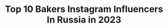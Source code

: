 ---
title: Top 10 Bakers Instagram Influencers In Russia in 2023
description: >-
  Find top bakers Instagram influencers in Russia in 2023. Most popular hashtags: #baker #bakery #instafood.
platform: Instagram
hits: 116
text_top: See the top-rated Instagram accounts on inBeat.
text_bottom: Our search engine holds 116 Instagram influencers like this in Russia for you to collaborate.
profiles:
  - username: "zabavnikov_ivan"
    fullname: >-
      Baker Пекарь Забавников
    bio: >-
      Пеку и преподаю хлеб Сотрудничество 👉Анна @miss.av.baker Полезно знать #тонкостихлебопечения Заказать книгу 👇👇👇👇👇
    location: "Russia"
    followers: 75229
    engagement: 364
    commentsToLikes: 0.054660
    id: ck0w5w3aq5pjw0i19s7kcud6t
    verified: false
    hashtags: "#nzmp"
  - username: "smbatbaker"
    fullname: >-
      Пекарь с Улиц-Smbat Tonoyan
    bio: >-
      "Baker from streets " International bakery consultant Masterclass 🌎 Онлайн курс по выпечке «289 Слоёв» ⬇️⬇️⬇️
    location: "Russia"
    followers: 20078
    engagement: 665
    commentsToLikes: 0.029508
    id: ck5c8dyp799zz0i117no5kk13
    verified: false
    hashtags: ""
  - username: "gavrilova_natalia"
    fullname: >-
      Наталья Гаврилова
    bio: >-
      Kовров.🇷🇺 📌Кондитер,шоколатье. 📌Десерты на заказ. 📌Видео-уроки; 📌Рецепты; 📌Промокод GAVRILOVA @bakerstore_russia
    location: "Russia"
    followers: 36722
    engagement: 192
    commentsToLikes: 0.041134
    id: ck8t0s8v1t4010j78cdodwqbs
    verified: false
    hashtags: "#dessertmassters, #cacaobarryofficial, #chocolate, #dessertmasters"
  - username: "markivanir"
    fullname: >-
      Mark Ivanir
    bio: >-
      An Israeli-Russian actor who lives in the USA and works in the world. Sort of a life diary. Homeland. Undisputed. Barry. Away. Baker and the Beauty
    location: "Russia"
    followers: 33616
    engagement: 119
    commentsToLikes: 0.027060
    id: ck55no7j16mcx0i11wcwomlgc
    verified: true
    hashtags: "#ripseanconnery"
  - username: "kondi_school"
    fullname: >-
      Кондитерская Школа
    bio: >-
      🔥 СКИДКА 5% по Купону 🔸kondischool🔸 в магазине bakerstore.ru 🔥 📕 РЕЦЕПТЫ 📱 ЭФИРЫ 🎉 РОЗЫГРЫШИ 🛍 ПОДАРКИ 👇 Записаться на Мастер-Класс 👇
    location: "Russia"
    followers: 51443
    engagement: 121
    commentsToLikes: 0.598032
    id: ck0w0p4rlfcme0i193crmn1sy
    verified: false
    hashtags: "#mamsy, #mamsyru, #kondischool, #kondi"
  - username: "manandbread"
    fullname: >-
      Дмитрий Нестеров
    bio: >-
      Gluten, yeast & calories. Про меня, хлеб и людей, которые его делают. Мастер-классы по выпечке хлеба. Здесь 👉 @dmnesteroff не только хлеб.
    location: "Russia"
    followers: 19127
    engagement: 611
    commentsToLikes: 0.042433
    id: ck0w0p26ifc6x0i19dctxxnjx
    verified: false
    hashtags: "#homebaker, #manandbread, #dmnesteroff, #bakingathome"
  - username: "white.olya"
    fullname: >-
      𝓞𝓵𝔂𝓪✨
    bio: >-
      Russian Mom of 2 girls 👩👧Motherhood•Photography lover•DIY•Twinning is winning•Magical moments•Creative photos‣📩DM for collab📍Boca Raton, Fl.⬇️EtsyShop
    location: "Russia"
    followers: 20866
    engagement: 405
    commentsToLikes: 0.207369
    id: ck8t9dqtxnppy0j78ddwh63g1
    verified: false
    hashtags: "#babybirthdayparty, #birthdaygirl, #stylishkids, #kidstutudress"
  - username: "ato.team"
    fullname: >-
      A.T.Ø Studio
    bio: >-
      ▪️INTERIOR DESIGN & ARCHITECTURE ▪️Moscow & Worldwide ▪️info@ato.team ✉️ ‭▪️+7 (903) 284-81-13 WhatsApp
    location: "Russia"
    followers: 31503
    engagement: 276
    commentsToLikes: 0.016873
    id: ck14lfuv5ugg80i1958spuirv
    verified: false
    hashtags: "#luxurydesign, #visualization, #interiordesigner, #design"
  - username: "tortdeko_shop"
    fullname: >-
      CakeDeco - Кондитерский Паблик
    bio: >-
      🍭Журнал ТортДеко - учимся украшать торты. Открыта подписка на 2020 год, заказ в директ. Магазин - @tortdeko_store Бесплатные #тортдеко_рецепты
    location: "Russia"
    followers: 80927
    engagement: 73
    commentsToLikes: 0.024544
    id: ck15swwcsf7oc0i19gj9atbne
    verified: false
    hashtags: "#foodphotographer, #instafood, #isomaltsugar, #lollipops"
  - username: "ermilaboss"
    fullname: >-
      ЕРМИЛА 🎭
    bio: >-
      РЭМЭМБЭ МИ 🤡
    location: "Russia"
    followers: 51121
    engagement: 497
    commentsToLikes: 0.045588
    id: ck8sztdbjpn3c0j78iacnc3dc
    verified: false
    hashtags: "#lays, #cheetos, #2020"
---